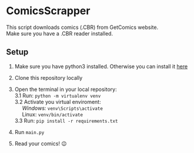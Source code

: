 # ComicsScrapper
This script downloads comics (.CBR) from GetComics website.  
Make sure you have a .CBR reader installed.

## Setup
1. Make sure you have python3 installed. Otherwise you can install it [here](https://www.python.org/downloads/)  

2. Clone this repository locally  

3. Open the terminal in your local repository:  
3.1 Run: `python -m virtualenv venv`  
3.2 Activate you virtual enviroment:  
&nbsp;&nbsp;&nbsp;&nbsp;&nbsp;<i>Windows:</i> `venv\Scripts\activate`  
&nbsp;&nbsp;&nbsp;&nbsp;&nbsp;<ib>Linux:</i> `venv/bin/activate`  
3.3 Run: `pip install -r requirements.txt`  

4. Run `main.py`
5. Read your comics! 😉